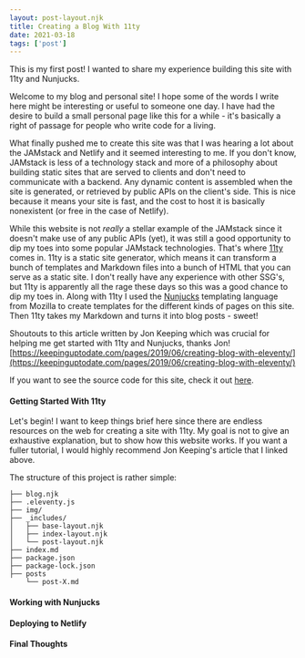 ```yaml
---
layout: post-layout.njk 
title: Creating a Blog With 11ty
date: 2021-03-18
tags: ['post']
---
```

<!-- Excerpt Start -->
This is my first post! I wanted to share my experience building this site with 11ty and Nunjucks.
<!-- Excerpt End --> 
Welcome to my blog and personal site! I hope some of the words I write here might be interesting or useful to someone one day. I have had the desire to build a small personal page like this for a while - it's basically a right of passage for people who write code for a living. 

What finally pushed me to create this site was that I was hearing a lot about the JAMstack and Netlify and it seemed interesting to me. If you don't know, JAMstack is less of a technology stack and more of a philosophy about building static sites that are served to clients and don't need to communicate with a backend. Any dynamic content is assembled when the site is generated, or retrieved by public APIs on the client's side. This is nice because it means your site is fast, and the cost to host it is basically nonexistent (or free in the case of Netlify). 

While this website is not _really_ a stellar example of the JAMstack since it doesn't make use of any  public APIs (yet), it was still a good opportunity to dip my toes into some popular JAMstack technologies. That's where [11ty](11ty.dev) comes in. 11ty is a static site generator, which means it can transform a bunch of templates and Markdown files into a bunch of HTML that you can serve as a static site. I don't really have any experience with other SSG's, but 11ty is apparently all the rage these days so this was a good chance to dip my toes in. Along with 11ty I used the [Nunjucks](https://mozilla.github.io/nunjucks/) templating language from Mozilla to create templates for the different kinds of pages on this site. Then 11ty takes my Markdown and turns it into blog posts - sweet!

Shoutouts to this article written by Jon Keeping which was crucial for helping me get started with 11ty and Nunjucks, thanks Jon!  
[https://keepinguptodate.com/pages/2019/06/creating-blog-with-eleventy/](https://keepinguptodate.com/pages/2019/06/creating-blog-with-eleventy/)

If you want to see the source code for this site, check it out [here](https://github.com/n-parisi/11ty-blog).

#### Getting Started With 11ty

Let's begin! I want to keep things brief here since there are endless resources on the web for creating a site with 11ty. My goal is not to give an exhaustive explanation, but to show how this website works. If you want a fuller tutorial, I would highly recommend Jon Keeping's article that I linked above.

The structure of this project is rather simple:
```
├── blog.njk
├── .eleventy.js
├── img/
├── _includes/
│   ├── base-layout.njk
│   ├── index-layout.njk
│   └── post-layout.njk
├── index.md
├── package.json
├── package-lock.json
├── posts
    └── post-X.md
```
#### Working with Nunjucks

#### Deploying to Netlify

#### Final Thoughts
